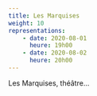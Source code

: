 ```yaml
---
title: Les Marquises
weight: 10
representations:
    - date: 2020-08-01
      heure: 19h00
    - date: 2020-08-02
      heure: 20h00
---
```


Les Marquises, théâtre...